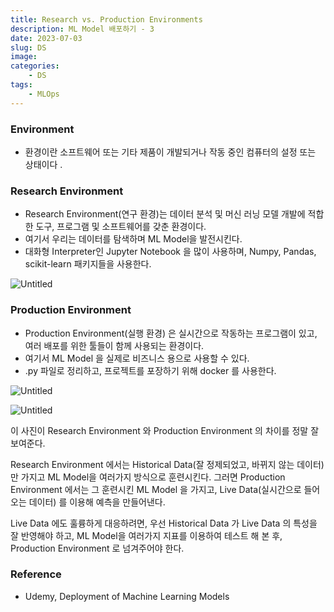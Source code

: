 ```yaml
---
title: Research vs. Production Environments
description: ML Model 배포하기 - 3
date: 2023-07-03 
slug: DS
image: 
categories:
    - DS
tags:
    - MLOps
---
```


### Environment

- 환경이란 소프트웨어 또는 기타 제품이 개발되거나 작동 중인 컴퓨터의 설정 또는 상태이다 .

### Research Environment

- Research Environment(연구 환경)는 데이터 분석 및 머신 러닝 모델 개발에 적합한 도구, 프로그램 및 소프트웨어를 갖춘 환경이다.
- 여기서 우리는  데이터를 탐색하며 ML Model을 발전시킨다.
- 대화형 Interpreter인  Jupyter Notebook 을 많이 사용하며, Numpy, Pandas, scikit-learn 패키지들을 사용한다.

![Untitled](https://github.com/ddoddii/skills-for-DS/assets/95014836/265bfe33-f198-4b5b-a1c7-f1438807553f)


### Production Environment

- Production Environment(실행 환경) 은 실시간으로 작동하는 프로그램이 있고, 여러 배포를 위한 툴들이 함께 사용되는 환경이다.
- 여기서 ML Model 을 실제로 비즈니스 용으로 사용할 수 있다.
- .py 파일로 정리하고, 프로젝트를 포장하기 위해 docker 를 사용한다.

![Untitled](https://github.com/ddoddii/skills-for-DS/assets/95014836/cf45fb0f-1a03-43ee-80da-91dd388a1266)

![Untitled](https://github.com/ddoddii/skills-for-DS/assets/95014836/77f68636-cf35-4f08-a8e0-c6c5006b33ef)


이 사진이 Research Environment 와 Production Environment 의 차이를 정말 잘 보여준다. 

Research Environment 에서는 Historical Data(잘 정제되었고, 바뀌지 않는 데이터) 만 가지고 ML Model을 여러가지 방식으로 훈련시킨다. 그러면 Production Environment 에서는 그 훈련시킨 ML Model 을 가지고, Live Data(실시간으로 들어오는 데이터) 를 이용해 예측을 만들어낸다. 

Live Data 에도 훌륭하게 대응하려면, 우선 Historical Data 가 Live Data 의 특성을 잘 반영해야 하고, ML Model을 여러가지 지표를 이용하여 테스트 해 본 후, Production Environment 로 넘겨주어야 한다.

### Reference
- Udemy, Deployment of Machine Learning Models